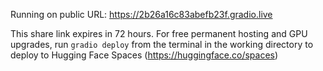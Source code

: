 Running on public URL: https://2b26a16c83abefb23f.gradio.live

This share link expires in 72 hours. For free permanent hosting and GPU upgrades, run `gradio deploy` from the terminal 
in the working directory to deploy to Hugging Face Spaces (https://huggingface.co/spaces)
